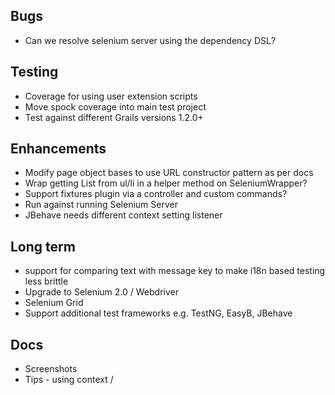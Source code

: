 ## Bugs
* Can we resolve selenium server using the dependency DSL?

## Testing
* Coverage for using user extension scripts
* Move spock coverage into main test project
* Test against different Grails versions 1.2.0+

## Enhancements
* Modify page object bases to use URL constructor pattern as per docs
* Wrap getting List<String> from ul/li in a helper method on SeleniumWrapper?
* Support fixtures plugin via a controller and custom commands?
* Run against running Selenium Server
* JBehave needs different context setting listener

## Long term
* support for comparing text with message key to make i18n based testing less brittle
* Upgrade to Selenium 2.0 / Webdriver
* Selenium Grid
* Support additional test frameworks e.g. TestNG, EasyB, JBehave

## Docs
* Screenshots
* Tips - using context /